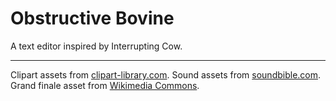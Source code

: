 # Obstructive Bovine

A text editor inspired by Interrupting Cow.

---

Clipart assets from [clipart-library.com](http://clipart-library.com/cow-images-free.html).
Sound assets from [soundbible.com](http://soundbible.com/tags-cow.html).
Grand finale asset from [Wikimedia Commons](https://commons.wikimedia.org/wiki/File:CH_cow_2_cropped.jpg).

